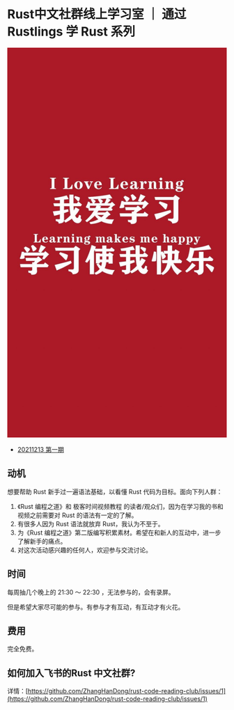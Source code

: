 # Rust中文社群线上学习室 ｜ 通过 Rustlings 学 Rust 系列

![1](./images/happylearning.jpg)

- [ 20211213 第一期](./Logs/20211213.md)


## 动机

想要帮助 Rust 新手过一遍语法基础，以看懂 Rust 代码为目标。面向下列人群：

1. 《Rust 编程之道》和 极客时间视频教程 的读者/观众们，因为在学习我的书和视频之前需要对 Rust 的语法有一定的了解。
2. 有很多人因为 Rust 语法就放弃 Rust，我认为不至于。
3. 为《Rust 编程之道》第二版编写积累素材。希望在和新人的互动中，进一步了解新手的痛点。
4. 对这次活动感兴趣的任何人，欢迎参与交流讨论。

## 时间

每周抽几个晚上的 21:30 ～ 22:30 ，无法参与的，会有录屏。

但是希望大家尽可能的参与。有参与才有互动，有互动才有火花。


## 费用

完全免费。


## 如何加入飞书的Rust 中文社群? 

详情：[https://github.com/ZhangHanDong/rust-code-reading-club/issues/1](https://github.com/ZhangHanDong/rust-code-reading-club/issues/1)
